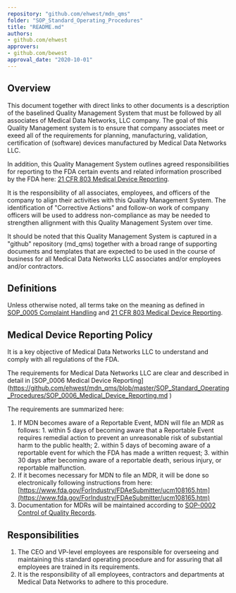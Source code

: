 ```yaml
---
repository: "github.com/ehwest/mdn_qms"
folder: "SOP_Standard_Operating_Procedures"
title: "README.md"
authors:
- github.com/ehwest
approvers:
- github.com/bewest
approval_date: "2020-10-01"
---
```


## Overview

This document together with direct links to other documents is a description of the baselined Quality Management System that must be followed by all associates of Medical Data Networks, LLC company.   The goal of this Quality Management system is to ensure that company associates meet or exeed all of the requirements for planning, manufacturing, validation, certification of (software) devices manufactured by Medical Data Networks LLC.  

In addition, this Quality Management System outlines agreed responsibilities for reporting to the FDA certain events and related information proscribed by the FDA here:  [21 CFR 803 Medical Device Reporting](https://www.accessdata.fda.gov/scripts/cdrh/cfdocs/cfcfr/CFRSearch.cfm?CFRPart=803).

It is the responsibility of all associates, employees, and officers of the company to align their activities with this Quality Management System.  The identification of "Corrective Actions" and follow-on work of company officers will be used to address non-compliance as may be needed to strengthen allignment with this Quality Management System over time.

It should be noted that this Quality Management System is captured in a "github" repository (md_qms) together with a broad range of supporting documents and templates that are expected to be used in the course of business for all Medical Data Networks LLC associates and/or employees and/or contractors.

## Definitions

Unless otherwise noted, all terms take on the meaning as defined in [SOP_0005 Complaint Handling](https://github.com/ehwest/mdn_qms/blob/master/SOP_Standard_Operating_Procedures/SOP_0005_Complaint_Handling.md) and [21 CFR 803 Medical Device Reporting](https://www.accessdata.fda.gov/scripts/cdrh/cfdocs/cfcfr/CFRSearch.cfm?CFRPart=803).

## Medical Device Reporting Policy

It is a key objective of Medical Data Networks LLC to understand and comply with all regulations of the FDA.  

The requirements for Medical Data Networks LLC are clear and described in detail in [SOP_0006 Medical Device Reporting] (https://github.com/ehwest/mdn_qms/blob/master/SOP_Standard_Operating_Procedures/SOP_0006_Medical_Device_Reporting.md )

The requirements are summarized here:

  1. If MDN becomes aware of a Reportable Event, MDN will file an MDR as follows:
    1. within 5 days of becoming aware that a Reportable Event requires remedial action to prevent an unreasonable risk of substantial harm to the public health;
    2. within 5 days of becoming aware of a reportable event for which the FDA has made a written request;
    3. within 30 days after becoming aware of a reportable death, serious injury, or reportable malfunction.
  2. If it becomes necessary for MDN to file an MDR, it will be done so electronically following instructions from here: [https://www.fda.gov/ForIndustry/FDAeSubmitter/ucm108165.htm](https://www.fda.gov/ForIndustry/FDAeSubmitter/ucm108165.htm)
  3. Documentation for MDRs will be maintained according to [SOP-0002 Control of Quality Records](https://docs.google.com/document/d/11CaVJcIHQPp6gvABqF2QZAErC3ewIbw1SPJO8AEm7Y0/edit).

## Responsibilities

1. The CEO and VP-level employees are responsible for overseeing and maintaining this standard operating procedure and for assuring that all employees are trained in its requirements.
2. It is the responsibility of all employees, contractors and departments at Medical Data Networks to adhere to this procedure.

